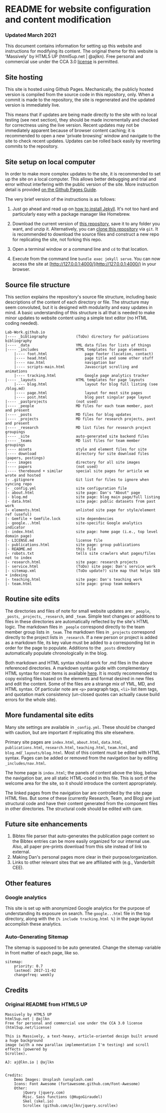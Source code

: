 # README for website configuration and content modification
### Updated March 2021

This document contains information for setting up this website and instructions for modifying its content. The original theme for this website is 'Massively' by HTML5 UP (html5up.net | @ajlkn). Free personal and commercial use under the CCA 3.0 [license](https://html5up.net/license) is permitted.

## Site hosting
This site is hosted using Github Pages. Mechanically, the publicly hosted version is compiled from the source code in this repository, only. When a commit is made to the repository, the site is regenerated and the updated version is immediately live.

This means that if updates are being made directly to the site with no local testing (see next section), they should be made incrementally and checked for correctness using the live version. Recent updates may not be immediately apparent because of browser content caching; it is recommended to open a new 'private browsing' window and navigate to the site to check recent updates. Updates can be rolled back easily by reverting commits to the repository.

## Site setup on local computer
In order to make more complex updates to the site, it is recommended to set up the site on a local computer. This allows better debugging and trial and error without interfering with the public version of the site. More instruction detail is provided [on the Github Pages Guide](https://docs.github.com/en/github/working-with-github-pages/testing-your-github-pages-site-locally-with-jekyll).

The very brief version of the instructions is as follows:
1) Just go ahead and read up on [how to install Jekyll](https://jekyllrb.com/). It's not too hard and particularly easy with a package manager like Homebrew.

2) Download the current version of [this repository](https://github.com/Lab-Work/Lab-Work.github.io/archive/master.zip), save it to any folder you want, and unzip it. Alternatively, you can [clone this repository](https://github.com/Lab-Work/Lab-Work.github.io.git) via ```git```. It is recommended to download the source files and construct a new repo for replicating the site, not forking this repo.

3) Open a terminal window or a command line and ```cd``` to that location.

4) Execute from the command line ```bundle exec jekyll serve```. You can now access the site at [http://127.0.0.1:4000/](http://127.0.0.1:4000/) in your browser.

## Source file structure
This section explains the repository's source file structure, including basic descriptions of the content of each directory or file. The structure may seem convoluted, but it is designed with modularity and easy updates in mind. A basic understanding of this structure is all that is needed to make minor updates to website content using a simple text editor (no HTML coding needed).

	Lab-Work.github.io
	|---- _bibliography				(ToDo) directory for publications bibliography
	|---- _data						YML data files for lists of things
	|---- _includes					HTML templates for page elements
		|---- foot.html					page footer (location, contact)
		|---- head.html					page title and some other stuff
		|---- nav.html					navigation bar
		|---- scripts-main.html			Javascript scrolling and animations
		|---- tracking.html				Google page analytics tracker
	|---- _layouts					HTML templates for page layouts
	    |---- blog.html					layout for blog full listing (see /blog.md)
		|---- page.html					layout for most site pages
		|---- post.html					blog post singular page layout
	|---- _pastprojects				(not used)
	|---- _people					MD files for each team member, past and present
	|---- _posts					MD files for blog updates
	|---- _projects					MD files for research projects, past and present
	|---- _research					MD list files for research project groupings
	|---- _site						auto-generated site backend files
	|---- _teams					MD list files for team member groupings
	|---- assets					style and element files for site
	|---- download					directory for site download files (papers, postings)
	|---- images					directory for all site images
	|---- papers					(not used)
	|---- therebound + similar		special site pages for article we wrote and hosted
	|- .gitignore					Git list for files to ignore when syncing repo
	|- _config.yml					site configuration file
	|- about.html					site page: Dan's "About" page
	|- blog.md						site page: blog main page/full listing
	|- data.html					site page: public datasets from past work
	|- elements.html				unlisted site page for style/element ref (useful)
	|- Gemfile + Gemfile.lock		site dependencies
	|- google...html				site-specific Google analytics indicator
	|- index.html					site page: home page (i.e., top level domain page)
	|- LICENSE.md					license file
	|- publications.html			site page: group publications
	|- README.md					this file
	|- robots.txt					tells site crawlers what pages/files not to index
	|- research.html				site page: research projects
	|- service.html					(ToDo) site page: Dan's service work
	|- sitemap.xml					(ToDo update?) site map that helps SEO + indexing
	|- teaching.html				site page: Dan's teaching work
	|- team.html					site page: group team members


## Routine site edits

The directories and files of note for small website updates are: `_people`, `_posts`, `_projects`, `_research`, and `_team`. Simple text changes or additions to files in these directories are automatically reflected by the site's HTML logic. The markdown files in `_people` correspond directly to the team member group lists in `_team`. The markdown files in `_projects` correspond directly to the project lists in `_research`. If a new person or project is added as a markdown file, its key value must be added to a corresponding list in order for the page to populate. Additions to the `_posts` directory automatically populate chronologically in the blog.

Both markdown and HTML syntax should work for .md files in the above referenced directories. A markdown syntax guide with complementary HTML syntax for most items is available [here](https://www.markdownguide.org/basic-syntax/). It is mostly recommended to copy existing files based on the elements and format desired in new files and edit the content. Some of the files are a strange mix of YML, MD, and HTML syntax. Of particular note are `<p>` paragraph tags, `<li>` list item tags, and quotation mark consistency (un-closed quotes can actually cause build errors for the whole site).


## More fundamental site edits

Many site settings are available in `_config.yml`. These should be changed with caution, but are important if replicating this site elsewhere.

Primary site pages are `index.html`, `about.html`, `data.html`, `publications.html`, `research.html`, `teaching.html`, `team.html`, and `blog.md`/`_layouts/blog.html`. Most of this content must be edited with HTML syntax. Pages can be added or removed from the navigation bar by editing `_includes/nav.html`.

The home page is `index.html`; the panels of content above the blog, below the navigation bar, are all static HTML-coded in this file. This is sort of the welcome area for the site, so it should introduce the content appropriately.

The linked pages from the navigation bar are controlled by the site page HTML files. But some of these (currently Research, Team, and Blog) are just structural code and have their content generated from the component files in other directories. The structural code should be edited with care.


## Future site enhancements

1. Bibtex file parser that auto-generates the publication page content so the Bibtex entries can be more easily organized for our internal use. Also, all paper pre-prints download from this site instead of link to external.
2. Making Dan's personal pages more clear in their purpose/organization.
3. Links to other relevant sites that we are affiliated with (e.g., Vanderbilt CEE).



## Other features

### Google analytics
This site is set up with anonymized Google analytics for the purpose of understanding its exposure on search. The `google...html` file in the top directory, along with the `{% include tracking.html %}` in the page layout accomplish these analytics.

### Auto-Generating Sitemap
The sitemap is supposed to be auto generated. Change the sitemap variable in front matter of each page, like so.
```
sitemap:
    priority: 0.7
    lastmod: 2017-11-02
    changefreq: weekly
```

## Credits
### Original README from HTML5 UP
```
Massively by HTML5 UP
html5up.net | @ajlkn
Free for personal and commercial use under the CCA 3.0 license (html5up.net/license)

This is Massively, a text-heavy, article-oriented design built around a huge background
image (with a new parallax implementation I'm testing) and scroll effects (powered by
Scrollex).

AJ: aj@lkn.io | @ajlkn


Credits:
	Demo Images: Unsplash (unsplash.com)
	Icons: Font Awesome (fortawesome.github.com/Font-Awesome)
	Other:
		jQuery (jquery.com)
		Misc. Sass functions (@HugoGiraudel)
		Skel (skel.io)
		Scrollex (github.com/ajlkn/jquery.scrollex)
```
